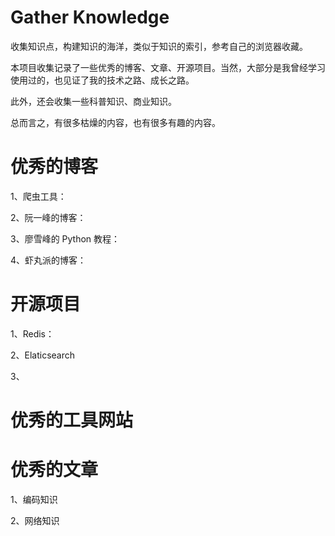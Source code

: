 # Gather Knowledge


收集知识点，构建知识的海洋，类似于知识的索引，参考自己的浏览器收藏。


本项目收集记录了一些优秀的博客、文章、开源项目。当然，大部分是我曾经学习使用过的，也见证了我的技术之路、成长之路。


此外，还会收集一些科普知识、商业知识。


总而言之，有很多枯燥的内容，也有很多有趣的内容。


# 优秀的博客


1、爬虫工具：

2、阮一峰的博客：

3、廖雪峰的 Python 教程：

4、虾丸派的博客：


# 开源项目


1、Redis：

2、Elaticsearch

3、


# 优秀的工具网站





# 优秀的文章


1、编码知识

2、网络知识

